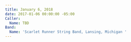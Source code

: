 ```yaml
---
title: January 6, 2018
date: 2017-01-06 00:00:00 -05:00
Caller:
  Name: TBD
Band:
  Name: 'Scarlet Runner String Band, Lansing, Michigan '
---
```


